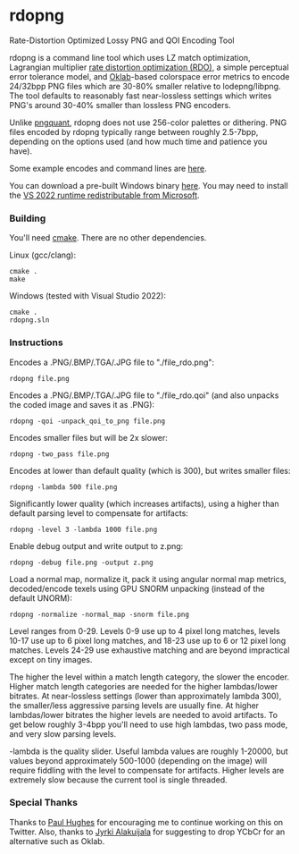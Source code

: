 # rdopng
Rate-Distortion Optimized Lossy PNG and QOI Encoding Tool

rdopng is a command line tool which uses LZ match optimization, Lagrangian multiplier [rate distortion optimization (RDO)](https://en.wikipedia.org/wiki/Rate%E2%80%93distortion_optimization), a simple perceptual error tolerance model, and [Oklab](https://bottosson.github.io/posts/oklab/)-based colorspace error metrics to encode 24/32bpp PNG files which are 30-80% smaller relative to lodepng/libpng. The tool defaults to reasonably fast near-lossless settings which writes PNG's around 30-40% smaller than lossless PNG encoders.

Unlike [pngquant](https://pngquant.org/), rdopng does not use 256-color palettes or dithering. PNG files encoded by rdopng typically range between roughly 2.5-7bpp, depending on the options used (and how much time and patience you have).

Some example encodes and command lines are [here](https://github.com/richgel999/rdopng/wiki/Examples).

You can download a pre-built Windows binary [here](https://github.com/richgel999/rdopng/releases). You may need to install the [VS 2022 runtime redistributable from Microsoft](https://docs.microsoft.com/en-us/cpp/windows/latest-supported-vc-redist?view=msvc-170).

### Building

You'll need [cmake](https://cmake.org/). There are no other dependencies.

Linux (gcc/clang): 

```
cmake .
make
```

Windows (tested with Visual Studio 2022):

```
cmake .
rdopng.sln
```

### Instructions

Encodes a .PNG/.BMP/.TGA/.JPG file to "./file_rdo.png":

```
rdopng file.png
```

Encodes a .PNG/.BMP/.TGA/.JPG file to "./file_rdo.qoi" (and also unpacks the coded image and saves it as .PNG):

```
rdopng -qoi -unpack_qoi_to_png file.png 
```

Encodes smaller files but will be 2x slower:

```
rdopng -two_pass file.png
```

Encodes at lower than default quality (which is 300), but writes smaller files:

```
rdopng -lambda 500 file.png
```

Significantly lower quality (which increases artifacts), using a higher than default parsing level to compensate for artifacts:

```
rdopng -level 3 -lambda 1000 file.png
```

Enable debug output and write output to z.png:

```
rdopng -debug file.png -output z.png
```

Load a normal map, normalize it, pack it using angular normal map metrics, decoded/encode texels using GPU SNORM unpacking (instead of the default UNORM):

```
rdopng -normalize -normal_map -snorm file.png
```

Level ranges from 0-29. Levels 0-9 use up to 4 pixel long matches, levels 10-17 use up to 6 pixel long matches, and 18-23 use up to 6 or 12 pixel long matches. Levels 24-29 use exhaustive matching and are beyond impractical except on tiny images. 

The higher the level within a match length category, the slower the encoder. Higher match length categories are needed for the higher lambdas/lower bitrates. At near-lossless settings (lower than approximately lambda 300), the smaller/less aggressive parsing levels are usually fine. At higher lambdas/lower bitrates the higher levels are needed to avoid artifacts. To get below roughly 3-4bpp you'll need to use high lambdas, two pass mode, and very slow parsing levels.

-lambda is the quality slider. Useful lambda values are roughly 1-20000, but values beyond approximately 500-1000 (depending on the image) will require fiddling with the level to compensate for artifacts. Higher levels are extremely slow because the current tool is single threaded.

### Special Thanks
Thanks to [Paul Hughes](https://twitter.com/PaulieHughes) for encouraging me to continue working on this on Twitter. Also, thanks to [Jyrki Alakuijala](https://twitter.com/jyzg) for suggesting to drop YCbCr for an alternative such as Oklab.
